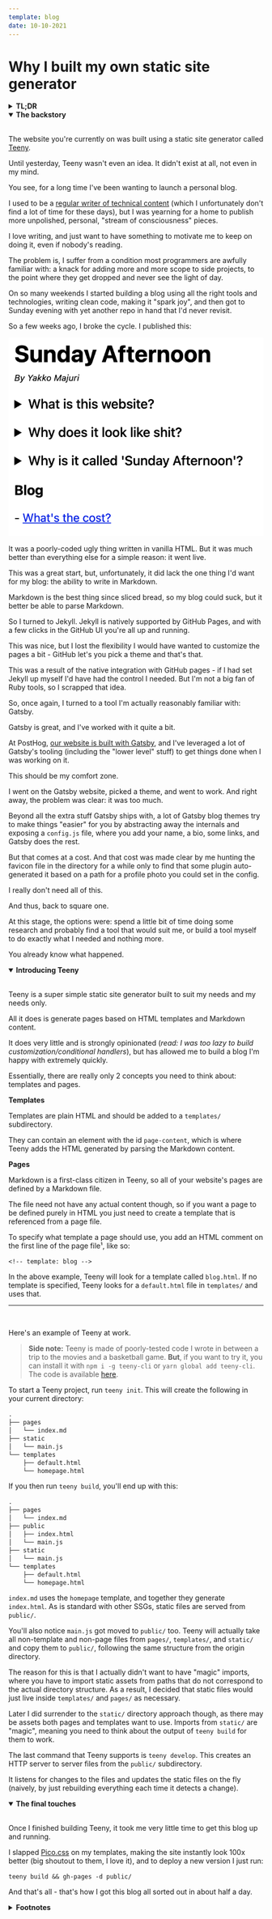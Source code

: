 ```yaml
---
template: blog
date: 10-10-2021
---
```


# Why I built my own static site generator

<details>

<summary><b>TL;DR</b></summary>

<br />

I really wanted to get a personal blog up quickly, but the most popular static site generators either didn't fit my needs or did way too much.

As a result, I built [Teeny](https://github.com/yakkomajuri/teeny).

It took me a couple hours, so it certainly isn't anything amazing, but if you want to try it, you can do:

```
npm i -g teeny-cli
teeny init && teeny develop
```

</details>

<details open>

<summary><b>The backstory</b></summary>

<br />

The website you're currently on was built using a static site generator called [Teeny](https://github.com/yakkomajuri/teeny).

Until yesterday, Teeny wasn't even an idea. It didn't exist at all, not even in my mind.

You see, for a long time I've been wanting to launch a personal blog.

I used to be a [regular writer of technical content](https://yakkomajuri.medium.com/) (which I unfortunately don't find a lot of time for these days), but I was yearning for a home to publish more unpolished, personal, "stream of consciousness" pieces.

I love writing, and just want to have something to motivate me to keep on doing it, even if nobody's reading.

The problem is, I suffer from a condition most programmers are awfully familiar with: a knack for adding more and more scope to side projects, to the point where they get dropped and never see the light of day.

On so many weekends I started building a blog using all the right tools and technologies, writing clean code, making it "spark joy", and then got to Sunday evening with yet another repo in hand that I'd never revisit.

So a few weeks ago, I broke the cycle. I published this:

![Blog v1](./img/teeny/website.png)

It was a poorly-coded ugly thing written in vanilla HTML. But it was much better than everything else for a simple reason: it went live.

This was a great start, but, unfortunately, it did lack the one thing I'd want for my blog: the ability to write in Markdown.

Markdown is the best thing since sliced bread, so my blog could suck, but it better be able to parse Markdown.

So I turned to Jekyll. Jekyll is natively supported by GitHub Pages, and with a few clicks in the GitHub UI you're all up and running.

This was nice, but I lost the flexibility I would have wanted to customize the pages a bit - GitHub let's you pick a theme and that's that.

This was a result of the native integration with GitHub pages - if I had set Jekyll up myself I'd have had the control I needed. But I'm not a big fan of Ruby tools, so I scrapped that idea.

So, once again, I turned to a tool I'm actually reasonably familiar with: Gatsby.

Gatsby is great, and I've worked with it quite a bit.

At PostHog, [our website is built with Gatsby](https://github.com/PostHog/posthog.com), and I've leveraged a lot of Gatsby's tooling (including the "lower level" stuff) to get things done when I was working on it.

This should be my comfort zone.

I went on the Gatsby website, picked a theme, and went to work. And right away, the problem was clear: it was too much.

Beyond all the extra stuff Gatsby ships with, a lot of Gatsby blog themes try to make things "easier" for you by abstracting away the internals and exposing a `config.js` file, where you add your name, a bio, some links, and Gatsby does the rest.

But that comes at a cost. And that cost was made clear by me hunting the favicon file in the directory for a while only to find that some plugin auto-generated it based on a path for a profile photo you could set in the config.

I really don't need all of this.

And thus, back to square one.

At this stage, the options were: spend a little bit of time doing some research and probably find a tool that would suit me, or build a tool myself to do exactly what I needed and nothing more.

You already know what happened.

</details>

<details open>
<summary><b>Introducing Teeny</b></summary>

<br />

Teeny is a super simple static site generator built to suit my needs and my needs only.

All it does is generate pages based on HTML templates and Markdown content.

It does very little and is strongly opinionated (_read: I was too lazy to build customization/conditional handlers_), but has allowed me to build a blog I'm happy with extremely quickly.

Essentially, there are really only 2 concepts you need to think about: templates and pages.

**Templates**

Templates are plain HTML and should be added to a `templates/` subdirectory.

They can contain an element with the id `page-content`, which is where Teeny adds the HTML generated by parsing the Markdown content.

**Pages**

Markdown is a first-class citizen in Teeny, so all of your website's pages are defined by a Markdown file.

The file need not have any actual content though, so if you want a page to be defined purely in HTML you just need to create a template that is referenced from a page file.

To specify what template a page should use, you add an HTML comment on the first line of the page file¹, like so:

```
<!-- template: blog -->
```

In the above example, Teeny will look for a template called `blog.html`. If no template is specified, Teeny looks for a `default.html` file in `templates/` and uses that.

<hr /><br />

Here's an example of Teeny at work.

> **Side note:** Teeny is made of poorly-tested code I wrote in between a trip to the movies and a basketball game. **But**, if you want to try it, you can install it with `npm i -g teeny-cli` or `yarn global add teeny-cli`. The code is available [here](https://github.com/yakkomajuri/teeny).

To start a Teeny project, run `teeny init`. This will create the following in your current directory:

```
.
├── pages
│   └── index.md
├── static
│   └── main.js
└── templates
    ├── default.html
    └── homepage.html
```

If you then run `teeny build`, you'll end up with this:

```
.
├── pages
│   └── index.md
├── public
│   ├── index.html
│   └── main.js
├── static
│   └── main.js
└── templates
    ├── default.html
    └── homepage.html
```

`index.md` uses the `homepage` template, and together they generate `index.html`. As is standard with other SSGs, static files are served from `public/`.

You'll also notice `main.js` got moved to `public/` too. Teeny will actually take all non-template and non-page files from `pages/`, `templates/`, and `static/` and copy them to `public/`, following the same structure from the origin directory.

The reason for this is that I actually didn't want to have "magic" imports, where you have to import static assets from paths that do not correspond to the actual directory structure. As a result, I decided that static files would just live inside `templates/` and `pages/` as necessary.

Later I did surrender to the `static/` directory approach though, as there may be assets both pages and templates want to use. Imports from `static/` are "magic", meaning you need to think about the output of `teeny build` for them to work.

The last command that Teeny supports is `teeny develop`. This creates an HTTP server to server files from the `public/` subdirectory.

It listens for changes to the files and updates the static files on the fly (naively, by just rebuilding everything each time it detects a change).

</details>

<details open>

<summary><b>The final touches</b></summary>

<br />

Once I finished building Teeny, it took me very little time to get this blog up and running.

I slapped [Pico.css](https://picocss.com/docs/) on my templates, making the site instantly look 100x better (big shoutout to them, I love it), and to deploy a new version I just run:

```
teeny build && gh-pages -d public/
```

And that's all - that's how I got this blog all sorted out in about half a day.

</details>

</details>

<details>

<summary><b>Footnotes</b></summary>

<br />

**[1]:** This has since changed. Teeny now uses a frontmatter to specify page templates. Check out [Teeny's README](https://github.com/yakkomajuri/teeny#readme) for more details. And shoutout to HackerNews user [franciscop](https://news.ycombinator.com/user?id=franciscop) for the suggestion.

</details>
